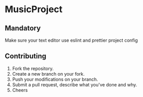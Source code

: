 # MusicProject

## Mandatory

Make sure your text editor use eslint and prettier project config

## Contributing

1. Fork the repository.
2. Create a new branch on your fork.
3. Push your modifications on your branch.
4. Submit a pull request, describe what you've done and why.
5. Cheers
